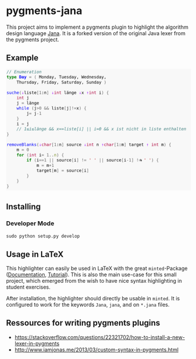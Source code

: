 # pygments-jana

This project aims to implement a pygments plugin to highlight
the algorithm design language [Jana](https://de.wikipedia.org/wiki/Jana_(Informatik)). It is
a forked version of the original Java lexer from the pygments project.

## Example

![Example of the highlighting engine](example.png)

## Installing 

### Developer Mode

    sudo python setup.py develop

## Usage in LaTeX

This highlighter can easily be used in LaTeX with the
great `minted`-Package 
([Documentation](https://www.ctan.org/tex-archive/macros/latex/contrib/minted/), 
[Tutorial](https://de.sharelatex.com/learn/Code_Highlighting_with_minted)). This is also
the main use-case for this small project, which emerged from the wish to have nice syntax
highlighting in student exercises.

After installation, the highlighter should directly be usable in `minted`. It is configured
to work for the keywords `Jana`, `jana`, and on `*.jana` files.

## Ressources for writing pygments plugins

  * https://stackoverflow.com/questions/22321702/how-to-install-a-new-lexer-in-pygments
  * http://www.iamjonas.me/2013/03/custom-syntax-in-pygments.html
